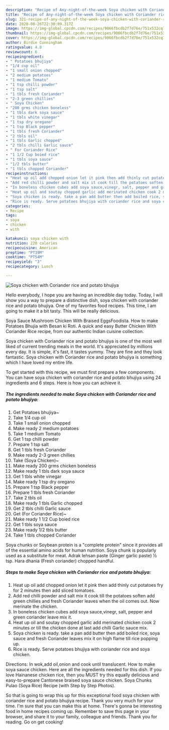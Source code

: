 ```yaml
---
description: "Recipe of Any-night-of-the-week Soya chicken with Coriander rice and potato bhujiya"
title: "Recipe of Any-night-of-the-week Soya chicken with Coriander rice and potato bhujiya"
slug: 321-recipe-of-any-night-of-the-week-soya-chicken-with-coriander-rice-and-potato-bhujiya
date: 2020-08-26T22:30:09.317Z
image: https://img-global.cpcdn.com/recipes/9066fbcdb2f7d76e/751x532cq70/soya-chicken-with-coriander-rice-and-potato-bhujiya-recipe-main-photo.jpg
thumbnail: https://img-global.cpcdn.com/recipes/9066fbcdb2f7d76e/751x532cq70/soya-chicken-with-coriander-rice-and-potato-bhujiya-recipe-main-photo.jpg
cover: https://img-global.cpcdn.com/recipes/9066fbcdb2f7d76e/751x532cq70/soya-chicken-with-coriander-rice-and-potato-bhujiya-recipe-main-photo.jpg
author: Birdie Cunningham
ratingvalue: 4.8
reviewcount: 6
recipeingredient:
- " Potatoes bhujiya"
- "1/4 cup oil"
- "1 small onion chopped"
- "2 medium potatoes"
- "1 medium Tomato"
- "1 tsp chilli powder"
- "1 tsp salt"
- "1 tbls fresh Coriander"
- "2-3 green chillies"
- " Soya Chicken"
- "200 grms chicken boneless"
- "1 tbls dark soya sauce"
- "1 tbls white vinegar"
- "1 tsp dry oregano"
- "1 tsp Black pepper"
- "1 tbls fresh Coriander"
- "2 tbls oil"
- "1 tbls Garlic chopped"
- "2 tbls chilli Garlic sauce"
- " For Coriander Rice"
- "1 1/2 Cup boied rice"
- "1 tbls soya sauce"
- "1/2 tbls butter"
- "1 tbls chopped Coriander"
recipeinstructions:
- "Heat up oil add chopped onion let it pink then add thinly cut potatoes fry for 2 minutes then add sliced tomatoes."
- "Add red chilli powder and salt mix it cook till the potatoes soften add green chillies and fresh Coriander leaves when the oil comes out. Now merinate the chicken."
- "In boneless chicken cubes add soya sauce,vinegr, salt, pepper and green coriander leave mix it."
- "Heat up oil and soutay chopped garlic add merinated chicken cook 2 minutes or till the chicken done at last add chilli Garlic sauce mix."
- "Soya chicken is ready. take a pan add butter then add boiled rice, soya sauce and fresh Coriander leaves mix it on high flame till rice popping up."
- "Rice is ready. Serve potatoes bhujiya with coriander rice and soya chicken."
categories:
- Recipe
tags:
- soya
- chicken
- with

katakunci: soya chicken with 
nutrition: 220 calories
recipecuisine: American
preptime: "PT39M"
cooktime: "PT54M"
recipeyield: "3"
recipecategory: Lunch

---
```



![Soya chicken with Coriander rice and potato bhujiya](https://img-global.cpcdn.com/recipes/9066fbcdb2f7d76e/751x532cq70/soya-chicken-with-coriander-rice-and-potato-bhujiya-recipe-main-photo.jpg)

Hello everybody, I hope you are having an incredible day today. Today, I will show you a way to prepare a distinctive dish, soya chicken with coriander rice and potato bhujiya. One of my favorites food recipes. This time, I am going to make it a bit tasty. This will be really delicious.

Soya Sauce Mushroom Chicken With Braised EggsFoodista. How to make Potatoes Bhujia with Besan ki Roti. A quick and easy Butter Chicken With Coriander Rice recipe, from our authentic Indian cuisine collection.

Soya chicken with Coriander rice and potato bhujiya is one of the most well liked of current trending meals in the world. It's appreciated by millions every day. It is simple, it's fast, it tastes yummy. They are fine and they look fantastic. Soya chicken with Coriander rice and potato bhujiya is something which I have loved my entire life.


To get started with this recipe, we must first prepare a few components. You can have soya chicken with coriander rice and potato bhujiya using 24 ingredients and 6 steps. Here is how you can achieve it.

<!--inarticleads1-->

##### The ingredients needed to make Soya chicken with Coriander rice and potato bhujiya:

1. Get  Potatoes bhujiya~
1. Take 1/4 cup oil
1. Take 1 small onion chopped
1. Make ready 2 medium potatoes
1. Take 1 medium Tomato
1. Get 1 tsp chilli powder
1. Prepare 1 tsp salt
1. Get 1 tbls fresh Coriander
1. Make ready 2-3 green chillies
1. Take  (Soya Chicken)~
1. Make ready 200 grms chicken boneless
1. Make ready 1 tbls dark soya sauce
1. Get 1 tbls white vinegar
1. Make ready 1 tsp dry oregano
1. Prepare 1 tsp Black pepper
1. Prepare 1 tbls fresh Coriander
1. Take 2 tbls oil
1. Make ready 1 tbls Garlic chopped
1. Get 2 tbls chilli Garlic sauce
1. Get  (For Coriander Rice)~
1. Make ready 1 1/2 Cup boied rice
1. Get 1 tbls soya sauce
1. Make ready 1/2 tbls butter
1. Take 1 tbls chopped Coriander


Soya chunks or Soybean protein is a &#34;complete protein&#34; since it provides all of the essential amino acids for human nutrition. Soya chunk is popularly used as a substitute for meat. Adrak lehsan paste (Ginger garlic paste) ½ tsp. Hara dhania (Fresh coriander) chopped handful. 

<!--inarticleads2-->

##### Steps to make Soya chicken with Coriander rice and potato bhujiya:

1. Heat up oil add chopped onion let it pink then add thinly cut potatoes fry for 2 minutes then add sliced tomatoes.
1. Add red chilli powder and salt mix it cook till the potatoes soften add green chillies and fresh Coriander leaves when the oil comes out. Now merinate the chicken.
1. In boneless chicken cubes add soya sauce,vinegr, salt, pepper and green coriander leave mix it.
1. Heat up oil and soutay chopped garlic add merinated chicken cook 2 minutes or till the chicken done at last add chilli Garlic sauce mix.
1. Soya chicken is ready. take a pan add butter then add boiled rice, soya sauce and fresh Coriander leaves mix it on high flame till rice popping up.
1. Rice is ready. Serve potatoes bhujiya with coriander rice and soya chicken.


Directions: In wok,add oil,onion and cook until translucent. How to make soya sauce chicken. Here are all the ingredients needed for this dish. If you love Hainanese chicken rice, then you MUST try this equally delicious and easy-to-prepare Cantonese braised soya sauce chicken. Soya Chunks Pulao (Soya Rice) Recipe (with Step by Step Photos). 

So that is going to wrap this up for this exceptional food soya chicken with coriander rice and potato bhujiya recipe. Thank you very much for your time. I'm sure that you can make this at home. There's gonna be interesting food in home recipes coming up. Remember to save this page in your browser, and share it to your family, colleague and friends. Thank you for reading. Go on get cooking!
